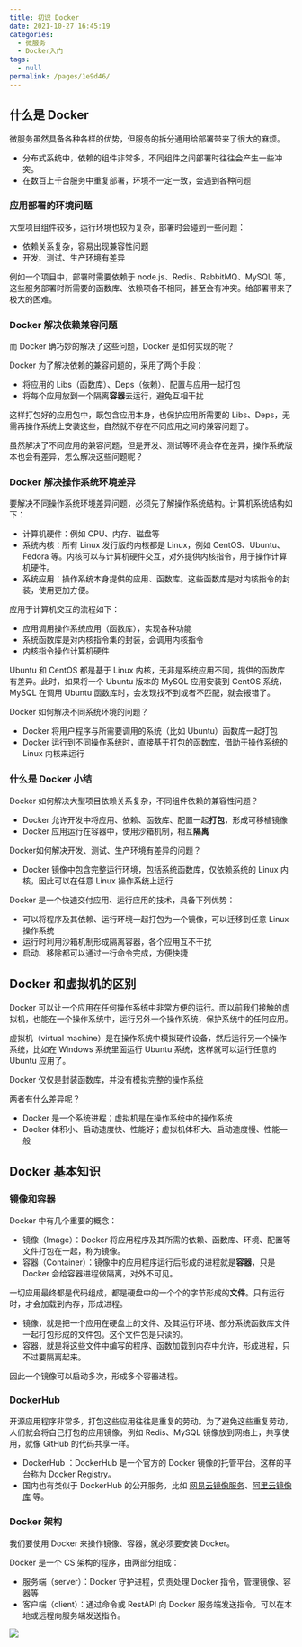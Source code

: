 ```yaml
---
title: 初识 Docker
date: 2021-10-27 16:45:19
categories: 
  - 微服务
  - Docker入门
tags: 
  - null
permalink: /pages/1e9d46/
---
```

  

## 什么是 Docker
微服务虽然具备各种各样的优势，但服务的拆分通用给部署带来了很大的麻烦。

- 分布式系统中，依赖的组件非常多，不同组件之间部署时往往会产生一些冲突。
- 在数百上千台服务中重复部署，环境不一定一致，会遇到各种问题
### 应用部署的环境问题
大型项目组件较多，运行环境也较为复杂，部署时会碰到一些问题：

-  依赖关系复杂，容易出现兼容性问题 
-  开发、测试、生产环境有差异 



例如一个项目中，部署时需要依赖于 node.js、Redis、RabbitMQ、MySQL 等，这些服务部署时所需要的函数库、依赖项各不相同，甚至会有冲突。给部署带来了极大的困难。
### Docker 解决依赖兼容问题
而 Docker 确巧妙的解决了这些问题，Docker 是如何实现的呢？
​

Docker 为了解决依赖的兼容问题的，采用了两个手段：

-  将应用的 Libs（函数库）、Deps（依赖）、配置与应用一起打包 
-  将每个应用放到一个隔离**容器**去运行，避免互相干扰 



这样打包好的应用包中，既包含应用本身，也保护应用所需要的 Libs、Deps，无需再操作系统上安装这些，自然就不存在不同应用之间的兼容问题了。


虽然解决了不同应用的兼容问题，但是开发、测试等环境会存在差异，操作系统版本也会有差异，怎么解决这些问题呢？
### Docker 解决操作系统环境差异
要解决不同操作系统环境差异问题，必须先了解操作系统结构。计算机系统结构如下：

- 计算机硬件：例如 CPU、内存、磁盘等
- 系统内核：所有 Linux 发行版的内核都是 Linux，例如 CentOS、Ubuntu、Fedora 等。内核可以与计算机硬件交互，对外提供内核指令，用于操作计算机硬件。
- 系统应用：操作系统本身提供的应用、函数库。这些函数库是对内核指令的封装，使用更加方便。



应用于计算机交互的流程如下：

- 应用调用操作系统应用（函数库），实现各种功能
- 系统函数库是对内核指令集的封装，会调用内核指令
- 内核指令操作计算机硬件



Ubuntu 和 CentOS 都是基于 Linux 内核，无非是系统应用不同，提供的函数库有差异。此时，如果将一个 Ubuntu 版本的 MySQL 应用安装到 CentOS 系统，MySQL 在调用 Ubuntu 函数库时，会发现找不到或者不匹配，就会报错了。


Docker 如何解决不同系统环境的问题？

- Docker 将用户程序与所需要调用的系统（比如 Ubuntu）函数库一起打包
- Docker 运行到不同操作系统时，直接基于打包的函数库，借助于操作系统的 Linux 内核来运行
### 什么是 Docker 小结
Docker 如何解决大型项目依赖关系复杂，不同组件依赖的兼容性问题？

- Docker 允许开发中将应用、依赖、函数库、配置一起**打包**，形成可移植镜像
- Docker 应用运行在容器中，使用沙箱机制，相互**隔离**



Docker如何解决开发、测试、生产环境有差异的问题？

- Docker 镜像中包含完整运行环境，包括系统函数库，仅依赖系统的 Linux 内核，因此可以在任意 Linux 操作系统上运行



Docker 是一个快速交付应用、运行应用的技术，具备下列优势：

- 可以将程序及其依赖、运行环境一起打包为一个镜像，可以迁移到任意 Linux 操作系统
- 运行时利用沙箱机制形成隔离容器，各个应用互不干扰
- 启动、移除都可以通过一行命令完成，方便快捷
## Docker 和虚拟机的区别
Docker 可以让一个应用在任何操作系统中非常方便的运行。而以前我们接触的虚拟机，也能在一个操作系统中，运行另外一个操作系统，保护系统中的任何应用。


虚拟机（virtual machine）是在操作系统中模拟硬件设备，然后运行另一个操作系统，比如在 Windows 系统里面运行 Ubuntu 系统，这样就可以运行任意的 Ubuntu 应用了。


Docker 仅仅是封装函数库，并没有模拟完整的操作系统


两者有什么差异呢？

-  Docker 是一个系统进程；虚拟机是在操作系统中的操作系统 
-  Docker 体积小、启动速度快、性能好；虚拟机体积大、启动速度慢、性能一般 
## Docker 基本知识
### 镜像和容器
Docker 中有几个重要的概念：

- 镜像（Image）：Docker 将应用程序及其所需的依赖、函数库、环境、配置等文件打包在一起，称为镜像。
- 容器（Container）：镜像中的应用程序运行后形成的进程就是**容器**，只是 Docker 会给容器进程做隔离，对外不可见。



一切应用最终都是代码组成，都是硬盘中的一个个的字节形成的**文件**。只有运行时，才会加载到内存，形成进程。

- 镜像，就是把一个应用在硬盘上的文件、及其运行环境、部分系统函数库文件一起打包形成的文件包。这个文件包是只读的。
- 容器，就是将这些文件中编写的程序、函数加载到内存中允许，形成进程，只不过要隔离起来。



因此一个镜像可以启动多次，形成多个容器进程。
### DockerHub
开源应用程序非常多，打包这些应用往往是重复的劳动。为了避免这些重复劳动，人们就会将自己打包的应用镜像，例如 Redis、MySQL 镜像放到网络上，共享使用，就像 GitHub 的代码共享一样。

-  DockerHub ：DockerHub 是一个官方的 Docker 镜像的托管平台。这样的平台称为 Docker Registry。 
-  国内也有类似于 DockerHub 的公开服务，比如 [网易云镜像服务](https://c.163yun.com/hub)、[阿里云镜像库](https://cr.console.aliyun.com/) 等。 
### Docker 架构
我们要使用 Docker 来操作镜像、容器，就必须要安装 Docker。


Docker 是一个 CS 架构的程序，由两部分组成：

-  服务端（server）：Docker 守护进程，负责处理 Docker 指令，管理镜像、容器等 
-  客户端（client）：通过命令或 RestAPI 向 Docker 服务端发送指令。可以在本地或远程向服务端发送指令。 

![](https://cdn.jsdelivr.net/gh/halo-blog/cdn-blog-img-e@master/Docker%E6%9E%B6%E6%9E%84.4alzm4dto2g0.svg#id=zqh79&originHeight=456&originWidth=1167&originalType=binary&ratio=1&status=done&style=none)
